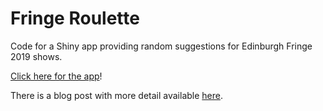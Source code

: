 # Fringe Roulette
Code for a Shiny app providing random suggestions for Edinburgh Fringe 2019 shows.

[Click here for the app](https://meganstodel.shinyapps.io/fringe-roulette/)!

There is a blog post with more detail available [here](https://www.meganstodel.com/posts/fringe-roulette/). 
